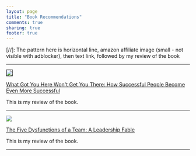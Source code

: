 ```yaml
---
layout: page
title: "Book Recommendations"
comments: true
sharing: true
footer: true
---
```


[//]: The pattern here is horizontal line, amazon affiliate image (small - not visible with adblocker), then text link, followed by my review of the book

* * *
<a href="http://www.amazon.com/gp/product/1401301304/ref=as_li_qf_sp_asin_il?ie=UTF8&camp=1789&creative=9325&creativeASIN=1401301304&linkCode=as2&tag=michaelmossgi-20"><img border="1" src="http://ws-na.amazon-adsystem.com/widgets/q?_encoding=UTF8&ASIN=1401301304&Format=_SL110_&ID=AsinImage&MarketPlace=US&ServiceVersion=20070822&WS=1&tag=michaelmossgi-20" ></a><img src="http://ir-na.amazon-adsystem.com/e/ir?t=michaelmossgi-20&l=as2&o=1&a=1401301304" width="1" height="1" border="1" alt="" style="border:none !important; margin:0px !important;" />

<a href="http://www.amazon.com/gp/product/1401301304/ref=as_li_tf_tl?ie=UTF8&camp=1789&creative=9325&creativeASIN=1401301304&linkCode=as2&tag=michaelmossgi-20">What Got You Here Won't Get You There: How Successful People Become Even More Successful</a><img src="http://ir-na.amazon-adsystem.com/e/ir?t=michaelmossgi-20&l=as2&o=1&a=1401301304" width="1" height="1" border="0" alt="" style="border:none !important; margin:0px !important;" />

This is my review of the book.

* * *
<a href="http://www.amazon.com/gp/product/0787960756/ref=as_li_tf_il?ie=UTF8&camp=1789&creative=9325&creativeASIN=0787960756&linkCode=as2&tag=michaelmossgi-20"><img border="0" src="http://ws-na.amazon-adsystem.com/widgets/q?_encoding=UTF8&ASIN=0787960756&Format=_SL110_&ID=AsinImage&MarketPlace=US&ServiceVersion=20070822&WS=1&tag=michaelmossgi-20" ></a><img src="http://ir-na.amazon-adsystem.com/e/ir?t=michaelmossgi-20&l=as2&o=1&a=0787960756" width="1" height="1" border="0" alt="" style="border:none !important; margin:0px !important;" />

<a href="http://www.amazon.com/gp/product/0787960756/ref=as_li_tf_tl?ie=UTF8&camp=1789&creative=9325&creativeASIN=0787960756&linkCode=as2&tag=michaelmossgi-20">The Five Dysfunctions of a Team: A Leadership Fable</a><img src="http://ir-na.amazon-adsystem.com/e/ir?t=michaelmossgi-20&l=as2&o=1&a=0787960756" width="1" height="1" border="0" alt="" style="border:none !important; margin:0px !important;" />

This is my review of the book.

* * * 









